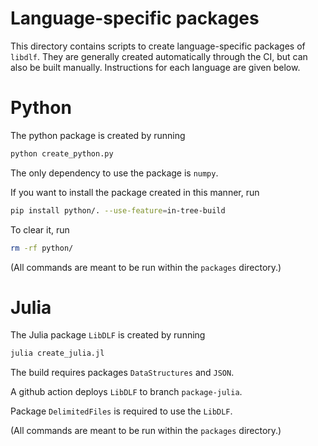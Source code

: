 # Language-specific packages

This directory contains scripts to create language-specific packages of
`libdlf`. They are generally created automatically through the CI, but can also
be built manually. Instructions for each language are given below.


# Python

The python package is created by running

```bash
python create_python.py
```

The only dependency to use the package is `numpy`.

If you want to install the package created in this manner, run

```bash
pip install python/. --use-feature=in-tree-build
```

To clear it, run

```bash
rm -rf python/
```

(All commands are meant to be run within the `packages` directory.)

# Julia

The Julia package `LibDLF` is created by running

```bash
julia create_julia.jl
```

The build requires packages `DataStructures` and `JSON`.

A github action deploys `LibDLF` to branch `package-julia`.

Package `DelimitedFiles` is required to use the `LibDLF`.

(All commands are meant to be run within the `packages` directory.)
